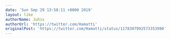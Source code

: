 ```yaml
---
date: 'Sun Sep 29 13:58:11 +0000 2019'
layout: like
authorName: Juhis
authorUrl: 'https://twitter.com/Hamatti'
originalPost: 'https://twitter.com/Hamatti/status/1178307992573353990'
---
```


